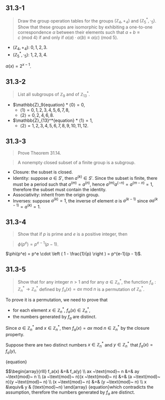 ## 31.3-1

> Draw the group operation tables for the groups $(\mathbb{Z}_4, +_4)$ and $(\mathbb{Z}_5^*, \cdot_5)$. Show that these groups are isomorphic by exhibiting a one-to-one correspondence $\alpha$ between their elements such that $a + b \equiv c ~(\text{mod}~4)$ if and only if $\alpha(a) \cdot \alpha(b) \equiv \alpha(c) ~(\text{mod}~5)$.

* $(\mathbb{Z}_4, +_4)$: ${ 0, 1, 2, 3 }$.
* $(\mathbb{Z}_5^*, \cdot_5)$: ${ 1, 2,3,4 }$.

$\alpha(x) = 2^{x-1}$.

## 31.3-2

> List all subgroups of $\mathbb{Z}_9$ and of $\mathbb{Z}_{13}^*$.

* $\mathbb{Z}_9{equation}   * $\langle 0 \rangle = { 0 }$,
   * $\langle 1 \rangle = { 0, 1, 2, 3, 4, 5, 6, 7, 8 }$,
   * $\langle 2 \rangle = { 0, 2, 4, 6, 8 }$.
* $\mathbb{Z}_{13}^*{equation}   * $\langle 1 \rangle = { 1 }$,
   * $\langle 2 \rangle = { 1, 2, 3, 4, 5, 6, 7, 8, 9, 10, 11, 12 }$.

## 31.3-3

> Prove Theorem 31.14.

> A nonempty closed subset of a finite group is a subgroup.

* Closure: the subset is closed.
* Identity: suppose $a \in S'$, then $a^{(k)} \in S'$. Since the subset is finite, there must be a period such that $a^{(m)} = a^{(n)}$, hence $a^{(m)}a^{(-n)} = a^{(m - n)} = 1$, therefore the subset must contain the identity.
* Associativity: inherit from the origin group.
* Inverses: suppose $a^{(k)} = 1$, the inverse of element $a$ is $a^{(k - 1)}$ since $aa^{(k - 1)}=a^{(k)}=1$.

## 31.3-4

> Show that if $p$ is prime and $e$ is a positive integer, then

> $\phi(p^e) = p^{e-1}(p - 1)$.

$\phi(p^e) = p^e \cdot \left ( 1 - \frac{1}{p} \right ) = p^{e-1}(p - 1)$.

## 31.3-5

> Show that for any integer $n > 1$ and for any $a \in \mathbb{Z}_n^*$, the function $f_a : \mathbb{Z}_n^* \rightarrow \mathbb{Z}_n^*$ defined by $f_a(x) = ax ~\text{mod}~ n$ is a permutation of $\mathbb{Z}_n^*$.

To prove it is a permutation, we need to prove that 
* for each element $x \in \mathbb{Z}_n^*$, $f_a(x) \in \mathbb{Z}_n^*$,
* the numbers generated by $f_a$ are distinct.

Since $a \in \mathbb{Z}_{n}^*$ and $x \in \mathbb{Z}_n^*$, then $f_a(x) = ax ~\text{mod}~ n \in \mathbb{Z}_n^*$ by the closure property. 

Suppose there are two distinct numbers $x \in \mathbb{Z}_n^*$ and $y \in \mathbb{Z}_n^*$ that $f_a(x) = f_a(y)$,

{equation}<div>
$$\begin{array}{rlll}
f_a(x) &=& f_a(y) \\\\
ax ~\text{mod}~ n &=& ay ~\text{mod}~ n \\\\
(a ~\text{mod}~ n)(x ~\text{mod}~ n) &=& (a ~\text{mod}~ n)(y ~\text{mod}~ n) \\\\
(x ~\text{mod}~ n) &=& (y ~\text{mod}~ n) \\\\
x &\equiv& y & (\text{mod}~n)
\end{array}
{equation}which contradicts the assumption, therefore the numbers generated by $f_a$ are distinct.


